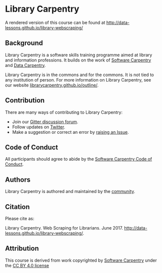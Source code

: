 # Library Carpentry

A rendered version of this course can be found at 
http://data-lessons.github.io/library-webscraping/

## Background

Library Carpentry is a software skills training programme aimed at library and information 
professions. It builds on the work of [Software Carpentry](http://software-carpentry.org/) and 
[Data Carpentry](http://www.datacarpentry.org/).

Library Carpentry is in the commons and for the commons. It is not tied to any institution of 
person. For more information on Library Carpentry, see our website 
[librarycarpentry.github.io/outline/](librarycarpentry.github.io/outline/).

## Contribution

There are many ways of contributing to Library Carpentry:

- Join our [Gitter discussion forum](https://gitter.im/weaverbel/LibraryCarpentry).
- Follow updates on 
  [Twitter](https://twitter.com/search?f=tweets&vertical=default&q=%23librarycarpentry&src=typd).
- Make a suggestion or correct an error by 
  [raising an Issue](https://github.com/data-lessons/library-webscraping/issues).

## Code of Conduct

All participants should agree to abide by the 
[Software Carpentry Code of Conduct](http://software-carpentry.org/conduct/).

## Authors

Library Carpentry is authored and maintained by the 
[community](https://github.com/data-lessons/library-webscraping/network/members).

## Citation

Please cite as:

Library Carpentry. Web Scraping for Librarians. June 2017. 
http://data-lessons.github.io/library-webscraping/.

## Attribution

This course is derived from work copyrighted by [Software Carpentry](http://software-carpentry.org/) 
under the [CC BY 4.0 license](https://creativecommons.org/licenses/by/4.0/)